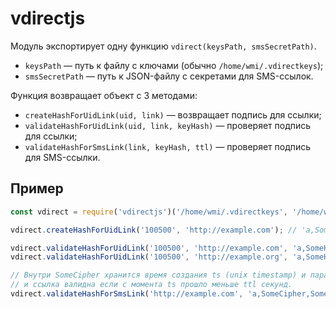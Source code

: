 vdirectjs
=========

Модуль экспортирует одну функцию `vdirect(keysPath, smsSecretPath)`.

  * `keysPath` — путь к файлу с ключами (обычно `/home/wmi/.vdirectkeys`);
  * `smsSecretPath` — путь к JSON-файлу с секретами для SMS-ссылок.

Функция возвращает объект с 3 методами:

  * `createHashForUidLink(uid, link)` — возвращает подпись для ссылки;
  * `validateHashForUidLink(uid, link, keyHash)` — проверяет подпись для ссылки;
  * `validateHashForSmsLink(link, keyHash, ttl)` — проверяет подпись для SMS-ссылки.

Пример
------

```js
const vdirect = require('vdirectjs')('/home/wmi/.vdirectkeys', '/home/wmi/.smskeys.json');

vdirect.createHashForUidLink('100500', 'http://example.com'); // 'a,SomeHashHere'

vdirect.validateHashForUidLink('100500', 'http://example.com', 'a,SomeHashHere'); // true
vdirect.validateHashForUidLink('100500', 'http://example.org', 'a,SomeHashHere'); // false

// Внутри SomeCipher хранится время создания ts (unix timestamp) и параметр ttl должен быть
// и ссылка валидна если с момента ts прошло меньше ttl секунд.
vdirect.validateHashForSmsLink('http://example.com', 'a,SomeCipher,SomeHash', 86400); // true
```
